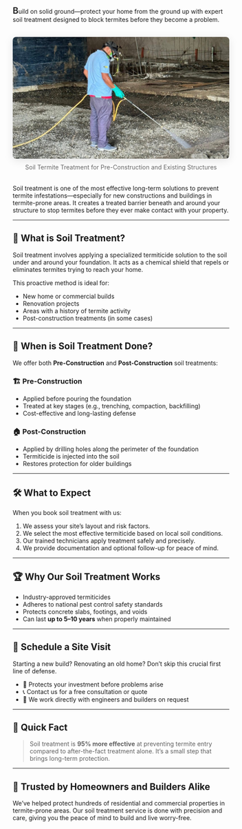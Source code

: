 <span style="font-size:1.25rem; font-weight:600">B</span>uild on solid ground—protect your home from the ground up with expert soil treatment designed to block termites before they become a problem.

<figure style="margin: 2rem auto; text-align: center;">
  <img src="/images/services/soil-treatment.jpg" alt="Soil Treatment Banner" style="max-width: 100%; border-radius: 0.5rem; box-shadow: 0 4px 20px rgba(0,0,0,0.1);" />
  <figcaption style="margin-top: 0.5rem; font-size: 0.875rem; color: #666;">Soil Termite Treatment for Pre-Construction and Existing Structures</figcaption>
</figure>

Soil treatment is one of the most effective long-term solutions to prevent termite infestations—especially for new constructions and buildings in termite-prone areas. It creates a treated barrier beneath and around your structure to stop termites before they ever make contact with your property.

---

## 🧪 What is Soil Treatment?

Soil treatment involves applying a specialized termiticide solution to the soil under and around your foundation. It acts as a chemical shield that repels or eliminates termites trying to reach your home.

This proactive method is ideal for:

- New home or commercial builds  
- Renovation projects  
- Areas with a history of termite activity  
- Post-construction treatments (in some cases)

---

## 🚧 When is Soil Treatment Done?

We offer both **Pre-Construction** and **Post-Construction** soil treatments:

### 🏗 Pre-Construction  
- Applied before pouring the foundation  
- Treated at key stages (e.g., trenching, compaction, backfilling)  
- Cost-effective and long-lasting defense

### 🏠 Post-Construction  
- Applied by drilling holes along the perimeter of the foundation  
- Termiticide is injected into the soil  
- Restores protection for older buildings

---

## 🛠 What to Expect

When you book soil treatment with us:

1. We assess your site’s layout and risk factors.  
2. We select the most effective termiticide based on local soil conditions.  
3. Our trained technicians apply treatment safely and precisely.  
4. We provide documentation and optional follow-up for peace of mind.

---

## 🏆 Why Our Soil Treatment Works

- Industry-approved termiticides  
- Adheres to national pest control safety standards  
- Protects concrete slabs, footings, and voids  
- Can last **up to 5–10 years** when properly maintained

---

## 📅 Schedule a Site Visit

Starting a new build? Renovating an old home? Don’t skip this crucial first line of defense.

- 🏡 Protects your investment before problems arise  
- 📞 Contact us for a free consultation or quote  
- 💬 We work directly with engineers and builders on request  

---

## 📌 Quick Fact

> Soil treatment is **95% more effective** at preventing termite entry compared to after-the-fact treatment alone. It’s a small step that brings long-term protection.

---

## 👷 Trusted by Homeowners and Builders Alike

We’ve helped protect hundreds of residential and commercial properties in termite-prone areas. Our soil treatment service is done with precision and care, giving you the peace of mind to build and live worry-free.
